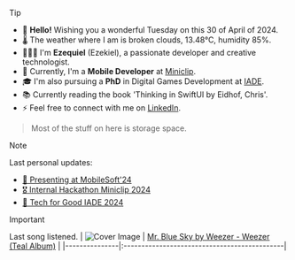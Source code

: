 > [!TIP]
> - 👋 **Hello!** Wishing you a wonderful Tuesday on this 30 of April of 2024.
> - 🌡 The weather where I am is broken clouds, 13.48°C, humidity 85%.
> - 🙋🏻‍♂️ I'm **Ezequiel** (Ezekiel), a passionate developer and creative technologist.
> - 💼 Currently, I'm a **Mobile Developer** at [Miniclip](https://www.miniclip.com).
> - 🎓 I'm also pursuing a **PhD** in Digital Games Development at [IADE](https://www.iade.pt/en).
> - 📚 Currently reading the book 'Thinking in SwiftUI by Eidhof, Chris'.
> - ⚡ Feel free to connect with me on [LinkedIn](https://www.linkedin.com/in/ezefranca).
> > Most of the stuff on here is storage space.


> [!NOTE]
> Last personal updates:
>  - [📃 Presenting at MobileSoft'24](https://ezefranca.com/news/presenting-mobilesoft-2024)
>  - [🎖️ Internal Hackathon Miniclip 2024](https://ezefranca.com/news/hackathon-miniclip-2024)
>  - [🥈 Tech for Good IADE 2024](https://ezefranca.com/news/tech-for-good-iade-2024)

> [!IMPORTANT]
> Last song listened.
> | ![Cover Image](https://lastfm.freetls.fastly.net/i/u/64s/6d2341d52ba7a264e45275dd961243be.png) | [Mr. Blue Sky by Weezer - Weezer (Teal Album)](https://www.last.fm/music/Weezer/_/Mr.+Blue+Sky) |
 > |---------------|:---------------------------------------------|
